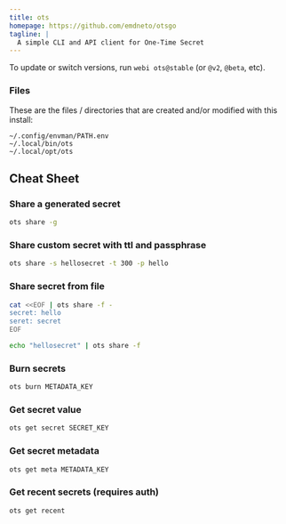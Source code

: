 ```yaml
---
title: ots
homepage: https://github.com/emdneto/otsgo
tagline: |
  A simple CLI and API client for One-Time Secret
---
```


To update or switch versions, run `webi ots@stable` (or `@v2`, `@beta`, etc).

### Files

These are the files / directories that are created and/or modified with this
install:

```text
~/.config/envman/PATH.env
~/.local/bin/ots
~/.local/opt/ots
```

## Cheat Sheet

### Share a generated secret

```sh
ots share -g
```

### Share custom secret with ttl and passphrase

```sh
ots share -s hellosecret -t 300 -p hello
```

### Share secret from file

```sh
cat <<EOF | ots share -f -
secret: hello
seret: secret
EOF
```

```sh
echo "hellosecret" | ots share -f
```

### Burn secrets

```sh
ots burn METADATA_KEY
```

### Get secret value

```sh
ots get secret SECRET_KEY
```

### Get secret metadata

```sh
ots get meta METADATA_KEY
```

### Get recent secrets (requires auth)

```sh
ots get recent
```
